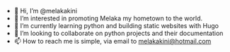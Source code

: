 - 👋 Hi, I’m @melakakini
- 👀 I’m interested in promoting Melaka my hometown to the world.
- 🌱 I’m currently learning python and building static websites with Hugo
- 💞️ I’m looking to collaborate on python projects and their documentation
- 📫 How to reach me is simple, via email to melakakini@hotmail.com

<!---
melakakini/melakakini is a ✨ special ✨ repository because its `README.md` (this file) appears on your GitHub profile.
You can click the Preview link to take a look at your changes.
--->
